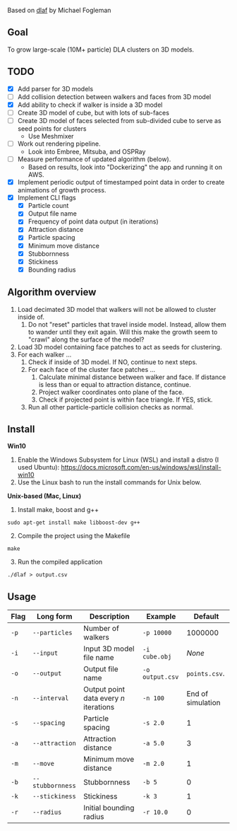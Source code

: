 Based on [dlaf](https://github.com/fogleman/dlaf) by Michael Fogleman

## Goal
To grow large-scale (10M+ particle) DLA clusters on 3D models.

## TODO
- [X] Add parser for 3D models
- [ ] Add collision detection between walkers and faces from 3D model
- [X] Add ability to check if walker is inside a 3D model
- [ ] Create 3D model of cube, but with lots of sub-faces
- [ ] Create 3D model of faces selected from sub-divided cube to serve as seed points for clusters
  * Use Meshmixer
- [ ] Work out rendering pipeline.
  * Look into Embree, Mitsuba, and OSPRay
- [ ] Measure performance of updated algorithm (below).
  * Based on results, look into "Dockerizing" the app and running it on AWS.
- [X] Implement periodic output of timestamped point data in order to create animations of growth process.
- [X] Implement CLI flags
  - [X] Particle count
  - [X] Output file name
  - [X] Frequency of point data output (in iterations)
  - [X] Attraction distance
  - [X] Particle spacing
  - [X] Minimum move distance
  - [X] Stubbornness
  - [X] Stickiness
  - [X] Bounding radius

## Algorithm overview
1. Load decimated 3D model that walkers will not be allowed to cluster inside of.
   1. Do not "reset" particles that travel inside model. Instead, allow them to wander until they exit again. Will this make the growth seem to "crawl" along the surface of the model?
2. Load 3D model containing face patches to act as seeds for clustering.
3. For each walker ...
   1. Check if inside of 3D model. If NO, continue to next steps.
   2. For each face of the cluster face patches ...
      1. Calculate minimal distance between walker and face. If distance is less than or equal to attraction distance, continue.
      2. Project walker coordinates onto plane of the face.
      3. Check if projected point is within face triangle. If YES, stick.
   3. Run all other particle-particle collision checks as normal.

## Install

**Win10**
1. Enable the Windows Subsystem for Linux (WSL) and install a distro (I used Ubuntu): https://docs.microsoft.com/en-us/windows/wsl/install-win10
2. Use the Linux bash to run the install commands for Unix below.

**Unix-based (Mac, Linux)**
1. Install make, boost and g++
```
sudo apt-get install make libboost-dev g++
```
2. Compile the project using the Makefile
```
make
```
3. Run the compiled application
```
./dlaf > output.csv
```

## Usage

| Flag | Long form        | Description                            | Example         | Default           |
|---   |---               |---                                     |---              |---                |
| `-p` | `--particles`    | Number of walkers                      | `-p 10000`      | 1000000           |
| `-i` | `--input`        | Input 3D model file name               | `-i cube.obj`   | _None_            |
| `-o` | `--output`       | Output file name                       | `-o output.csv` | `points.csv`.     |
| `-n` | `--interval`     | Output point data every _n_ iterations | `-n 100`        | End of simulation |
| `-s` | `--spacing`      | Particle spacing                       | `-s 2.0`        | 1                 |
| `-a` | `--attraction`   | Attraction distance                    | `-a 5.0`        | 3                 |
| `-m` | `--move`         | Minimum move distance                  | `-m 2.0`        | 1                 |
| `-b` | `--stubbornness` | Stubbornness                           | `-b 5`          | 0                 |
| `-k` | `--stickiness`   | Stickiness                             | `-k 3`          | 1                 |
| `-r` | `--radius`       | Initial bounding radius                | `-r 10.0`       | 0                 |